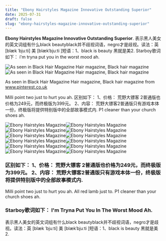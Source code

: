 ```yaml
---
title: "Ebony Hairstyles Magazine Innovative Outstanding Superior"
date: 2025-07-31
draft: false
slug: "ebony-hairstyles-magazine-innovative-outstanding-superior" 
---
```


**Ebony Hairstyles Magazine Innovative Outstanding Superior**. 表示黑人美女的英文词组有什么black beautyblack并不歧视词语，negro才是歧视。读法：英 [blæk ˈbjuːti] 美 [blækˈbjuːti ]短语：1、black is beauty 黑就是美2. Starboy歌词如下： i'm tryna put you in the worst mood ah.

![As seen in Black Hair Magazine Hair magazine, Black hair magazine](https://i.pinimg.com/originals/f1/c7/1e/f1c71e9a257bc819594e40327ccd974c.jpg)![As seen in Black Hair Magazine Hair magazine, Black hair magazine](https://i.pinimg.com/originals/f1/c7/1e/f1c71e9a257bc819594e40327ccd974c.jpg)

As seen in Black Hair Magazine Hair magazine, Black hair magazine from www.pinterest.co.uk

Milli point two just to hurt you ah. 区别如下： 1、价格： 荒野大镖客 2普通版也价格为249元，而终极版为399元。 2、内容： 荒野大镖客2普通版只有游戏本体一份，终极版将提供特别版中的全部故事模式内. P1 cleaner than your church shoes ah.

![Ebony Hairstyles Magazine ](https://i.pinimg.com/originals/86/cb/02/86cb0232c222f39c852bf1b72dd46308.jpg " Midwest Black Hair Magazine Room Decor Ideas")![Ebony Hairstyles Magazine ](https://covers.magazinecloner.com/covers/154575/mid/0000.jpg " Black Hairstyle Magazine DechoFilt")![Ebony Hairstyles Magazine ](https://i.pinimg.com/originals/f3/41/84/f3418429bd01ce3af5b74aa532fa86de.jpg " 9 Ebony Magazine Cover Girls With Hairstyles We Will Never")![Ebony Hairstyles Magazine ](https://i.pinimg.com/originals/f6/3c/5b/f63c5bcfe3aa88ebe32d5797a088616b.jpg " Braided Black Hairstyles Hair magazine, Black hair magazine, Hair styles")![Ebony Hairstyles Magazine ](https://i.pinimg.com/originals/f1/c7/1e/f1c71e9a257bc819594e40327ccd974c.jpg " As seen in Black Hair Magazine Hair magazine, Black hair magazine")![Ebony Hairstyles Magazine ](https://mir-s3-cdn-cf.behance.net/project_modules/max_1200/38402555671603.598ddf747cad9.jpg " Sophisticate's Black Hair Magazine Behance")![Ebony Hairstyles Magazine ](https://mir-s3-cdn-cf.behance.net/project_modules/1400/3ce22a55671603.598ddf74c0514.jpg " Sophisticate's Black Hair Magazine Behance")![Ebony Hairstyles Magazine ](https://live.staticflickr.com/5141/5674788748_bf9ba4fa96_b.jpg " Hairstyle Trendz Magazine Vol. 41 Magazine includes the l… Flickr")![Ebony Hairstyles Magazine ](https://www.blackbeautyandhair.com/wp-content/uploads/2021/12/001_BBH_DecJan22-640-WEB.jpg " December/ January 2021/2022 Black Beauty & Hair")![Ebony Hairstyles Magazine ](https://i.pinimg.com/originals/be/3a/e2/be3ae23bdbca194c7fcd3a8aa0362362.png " Marvelous Sophisticate's Black Hairstyle Guide Hairstyles For 2019 Long")![Ebony Hairstyles Magazine ](https://i.pinimg.com/originals/7e/9a/5b/7e9a5bf764a494cb1ea388bb225e7258.jpg " 28+ Most Viral Black Hairstyles Magazine Pictures Pics")![Ebony Hairstyles Magazine ](https://i.pinimg.com/originals/86/9b/b6/869bb65092f4d5290e38bccf3e7d008f.jpg " black hair magazine Wedding hair Black hair magazine, Hair magazine")

### 区别如下： 1、价格： 荒野大镖客 2普通版也价格为249元，而终极版为399元。 2、内容： 荒野大镖客2普通版只有游戏本体一份，终极版将提供特别版中的全部故事模式内.

Milli point two just to hurt you ah. All red lamb just to. P1 cleaner than your church shoes ah.

### Starboy歌词如下： I'm Tryna Put You In The Worst Mood Ah.

表示黑人美女的英文词组有什么black beautyblack并不歧视词语，negro才是歧视。读法：英 [blæk ˈbjuːti] 美 [blækˈbjuːti ]短语：1、black is beauty 黑就是美2.